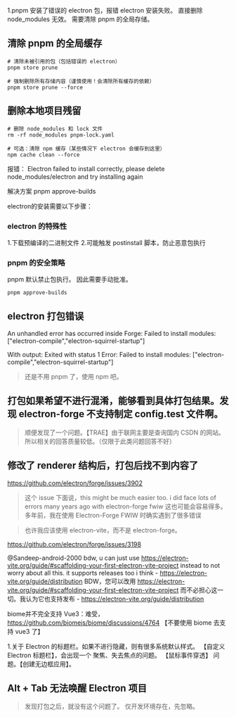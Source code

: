 1.pnpm 安装了错误的 electron 包，报错 electron 安装失败。
直接删除 node_modules 无效。
需要清除 pnpm 的全局存储。

## 清除 pnpm 的全局缓存
```
# 清除未被引用的包（包括错误的 electron）
pnpm store prune

# 强制删除所有存储内容（谨慎使用！会清除所有缓存的依赖）
pnpm store prune --force
```

## 删除本地项目残留
```
# 删除 node_modules 和 lock 文件
rm -rf node_modules pnpm-lock.yaml

# 可选：清除 npm 缓存（某些情况下 electron 会缓存到这里）
npm cache clean --force
```

报错：
Electron failed to install correctly, please delete node_modules/electron and try installing again

解决方案
pnpm approve-builds

electron的安装需要以下步骤：
### electron 的特殊性
1.下载预编译的二进制文件
2.可能触发 postinstall 脚本，防止恶意包执行

### pnpm 的安全策略
pnpm 默认禁止包执行。
因此需要手动批准。
```
pnpm approve-builds
```


## electron 打包错误
An unhandled error has occurred inside Forge:
Failed to install modules: ["electron-compile","electron-squirrel-startup"]

With output: Exited with status 1
Error: Failed to install modules: ["electron-compile","electron-squirrel-startup"]

> 还是不用  pnpm 了，使用  npm 吧。


## 打包如果希望不进行混淆，能够看到具体打包结果。发现 electron-forge 不支持制定 config.test 文件啊。

> 顺便发现了一个问题。【TRAE】由于联网主要是查询国内 CSDN 的网站。所以相关的回答质量较低。（仅限于此类问题回答不好）


## 修改了 renderer 结构后，打包后找不到内容了
https://github.com/electron/forge/issues/3902
> 这个 issue 下面说，this might be much easier too. i did face lots of errors many years ago with electron-forge fwiw
这也可能会容易得多。多年前，我在使用 Electron-Forge FWIW 时确实遇到了很多错误

> 也许我应该使用 electron-vite，而不是 electron-forge。

https://github.com/electron/forge/issues/3198

@Sandeep-android-2000 bdw, u can just use https://electron-vite.org/guide/#scaffolding-your-first-electron-vite-project instead to not worry about all this. it supports releases too i think - https://electron-vite.org/guide/distribution
BDW，您可以改用 https://electron-vite.org/guide/#scaffolding-your-first-electron-vite-project 而不必担心这一切。我认为它也支持发布 - https://electron-vite.org/guide/distribution


biome并不完全支持 Vue3：难受，https://github.com/biomejs/biome/discussions/4764
【不要使用 biome 去支持 vue3 了】

1.关于 Electron 的标题栏。如果不进行隐藏，则有很多系统默认样式。
【自定义 Electron 标题栏】，会出现一个  聚焦、失去焦点的问题。
【鼠标事件穿透】 问题。【创建无边框应用】。



## Alt + Tab 无法唤醒 Electron 项目
> 发现打包之后，就没有这个问题了。
> 仅开发环境存在，先忽略。
